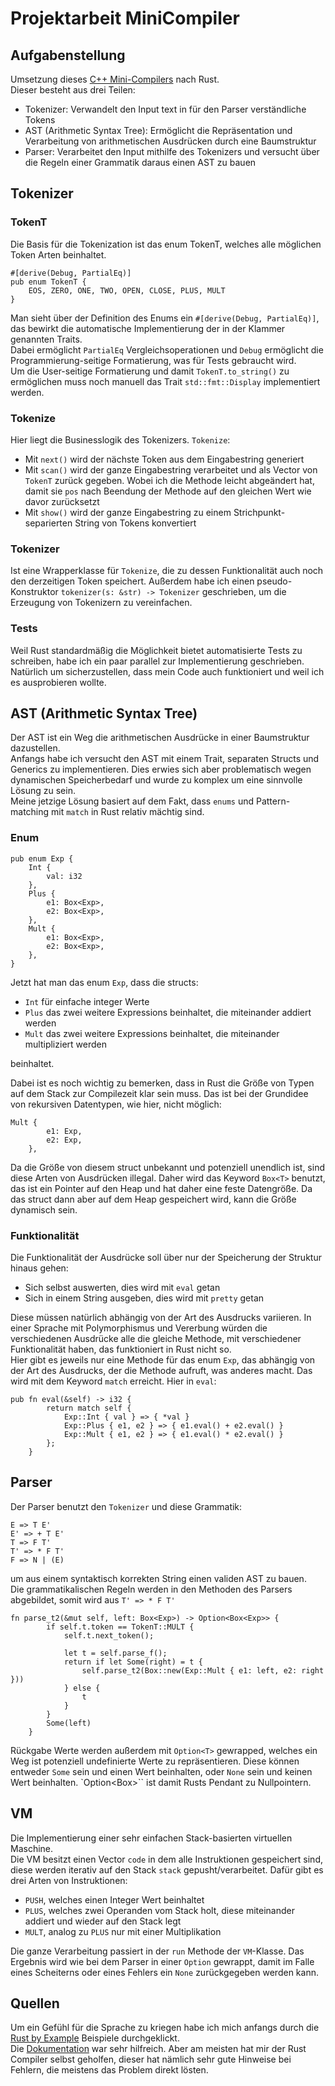 # Projektarbeit MiniCompiler
## Aufgabenstellung
Umsetzung dieses [C++ Mini-Compilers](https://sulzmann.github.io/SoftwareProjekt/schein-neu.html#(8)) nach Rust.</br>
Dieser besteht aus drei Teilen: 
* Tokenizer: Verwandelt den Input text in für den Parser verständliche Tokens
* AST (Arithmetic Syntax Tree): Ermöglicht die Repräsentation und Verarbeitung von arithmetischen Ausdrücken durch eine Baumstruktur
* Parser: Verarbeitet den Input mithilfe des Tokenizers und versucht über die Regeln einer Grammatik daraus einen AST zu bauen

## Tokenizer
### TokenT
Die Basis für die Tokenization ist das enum TokenT, welches alle möglichen Token Arten beinhaltet.
```
#[derive(Debug, PartialEq)] 
pub enum TokenT {       
    EOS, ZERO, ONE, TWO, OPEN, CLOSE, PLUS, MULT
} 
```
Man sieht über der Definition des Enums ein ``#[derive(Debug, PartialEq)]``, das bewirkt die automatische Implementierung der in der Klammer genannten Traits.</br>
Dabei ermöglicht ``PartialEq`` Vergleichsoperationen und ``Debug`` ermöglicht die Programmierung-seitige Formatierung, was für Tests gebraucht wird.</br>
Um die User-seitige Formatierung und damit ``TokenT.to_string()`` zu ermöglichen muss noch manuell das Trait ``std::fmt::Display`` implementiert werden.

### Tokenize
Hier liegt die Businesslogik des Tokenizers. ``Tokenize``: 
* Mit ``next()`` wird der nächste Token aus dem Eingabestring generiert
* Mit ``scan()`` wird der ganze Eingabestring verarbeitet und als Vector von ``TokenT`` zurück gegeben. 
Wobei ich die Methode leicht abgeändert hat, damit sie ``pos`` nach Beendung der Methode auf den gleichen Wert wie davor zurücksetzt
* Mit ``show()`` wird der ganze Eingabestring zu einem Strichpunkt-separierten String von Tokens konvertiert



### Tokenizer
Ist eine Wrapperklasse für ``Tokenize``, die zu dessen Funktionalität auch noch den derzeitigen Token speichert.
Außerdem habe ich einen pseudo-Konstruktor ``tokenizer(s: &str) -> Tokenizer`` geschrieben, um die Erzeugung von Tokenizern zu vereinfachen.

### Tests
Weil Rust standardmäßig die Möglichkeit bietet automatisierte Tests zu schreiben, habe ich ein paar parallel zur Implementierung geschrieben.
Natürlich um sicherzustellen, dass mein Code auch funktioniert und weil ich es ausprobieren wollte.

<div style="page-break-after: always;"></div>

## AST (Arithmetic Syntax Tree)
Der AST ist ein Weg die arithmetischen Ausdrücke in einer Baumstruktur dazustellen.</br> 
Anfangs habe ich versucht den AST mit einem Trait, separaten Structs und Generics zu implementieren. 
Dies erwies sich aber problematisch wegen dynamischen Speicherbedarf und wurde zu komplex um eine sinnvolle Lösung zu sein.</br>
Meine jetzige Lösung basiert auf dem Fakt, dass ``enums`` und Pattern-matching mit ``match`` in Rust relativ mächtig sind. 

### Enum
```
pub enum Exp {
    Int {
        val: i32
    },
    Plus {
        e1: Box<Exp>,
        e2: Box<Exp>,
    },
    Mult {
        e1: Box<Exp>,
        e2: Box<Exp>,
    },
}
```
Jetzt hat man das enum ``Exp``, dass die structs:
* ``Int`` für einfache integer Werte
* ``Plus`` das zwei weitere Expressions beinhaltet, die miteinander addiert werden
* ``Mult`` das zwei weitere Expressions beinhaltet, die miteinander multipliziert werden

beinhaltet. 

Dabei ist es noch wichtig zu bemerken, dass in Rust die Größe von Typen auf dem Stack zur Compilezeit klar sein muss.
Das ist bei der Grundidee von rekursiven Datentypen, wie hier, nicht möglich:
```
Mult {
        e1: Exp,
        e2: Exp,
    },
```
Da die Größe von diesem struct unbekannt und potenziell unendlich ist, sind diese Arten von Ausdrücken illegal.
Daher wird das Keyword ``Box<T>`` benutzt, das ist ein Pointer auf den Heap und hat daher eine feste Datengröße. 
Da das struct dann aber auf dem Heap gespeichert wird, kann die Größe dynamisch sein.

### Funktionalität
Die Funktionalität der Ausdrücke soll über nur der Speicherung der Struktur hinaus gehen:
* Sich selbst auswerten, dies wird mit ``eval`` getan
* Sich in einem String ausgeben, dies wird mit ``pretty`` getan

Diese müssen natürlich abhängig von der Art des Ausdrucks variieren.
In einer Sprache mit Polymorphismus und Vererbung würden die verschiedenen Ausdrücke alle die gleiche Methode, mit verschiedener Funktionalität haben, das funktioniert in Rust nicht so. </br>
Hier gibt es jeweils nur eine Methode für das enum ``Exp``, das abhängig von der Art des Ausdrucks, der die Methode aufruft, was anderes macht. Das wird mit dem Keyword ``match`` erreicht. Hier in ``eval``:
```
pub fn eval(&self) -> i32 {
        return match self {
            Exp::Int { val } => { *val }
            Exp::Plus { e1, e2 } => { e1.eval() + e2.eval() }
            Exp::Mult { e1, e2 } => { e1.eval() * e2.eval() }
        };
    }
```
<div style="page-break-after: always;"></div>

## Parser
Der Parser benutzt den ``Tokenizer`` und diese Grammatik:
```
E => T E'
E' => + T E'
T => F T'
T' => * F T'
F => N | (E)
```
um aus einem syntaktisch korrekten String einen validen AST zu bauen. </br>
Die grammatikalischen Regeln werden in den Methoden des Parsers abgebildet, somit wird aus ``T' => * F T'`` 
```
fn parse_t2(&mut self, left: Box<Exp>) -> Option<Box<Exp>> {
        if self.t.token == TokenT::MULT { 
            self.t.next_token();            

            let t = self.parse_f();
            return if let Some(right) = t {
                self.parse_t2(Box::new(Exp::Mult { e1: left, e2: right }))
            } else {                        
                t
            }
        }
        Some(left)
    }
```
Rückgabe Werte werden außerdem mit ``Option<T>`` gewrapped, welches ein Weg ist potenziell undefinierte Werte zu repräsentieren. 
Diese können entweder ``Some`` sein und einen Wert beinhalten, oder ``None`` sein und keinen Wert beinhalten.
`Option<Box<T>>`` ist damit Rusts Pendant zu Nullpointern.

<div style="page-break-after: always;"></div>

## VM
Die Implementierung einer sehr einfachen Stack-basierten virtuellen Maschine. <br>
Die VM besitzt einen Vector ``code`` in dem alle Instruktionen gespeichert sind, diese werden iterativ auf den Stack ``stack`` gepusht/verarbeitet.
Dafür gibt es drei Arten von Instruktionen: 
* ``PUSH``, welches einen Integer Wert beinhaltet
* ``PLUS``, welches zwei Operanden vom Stack holt, diese miteinander addiert und wieder auf den Stack legt
* ``MULT``, analog zu ``PLUS`` nur mit einer Multiplikation

Die ganze Verarbeitung passiert in der ``run`` Methode der ``VM``-Klasse. Das Ergebnis wird wie bei dem Parser in einer ``Option`` gewrappt, damit im Falle eines Scheiterns oder eines Fehlers ein ``None`` zurückgegeben werden kann.  
## Quellen
Um ein Gefühl für die Sprache zu kriegen habe ich mich anfangs durch die [Rust by Example](https://doc.rust-lang.org/stable/rust-by-example/) Beispiele durchgeklickt. </br>
Die [Dokumentation](https://doc.rust-lang.org/std/index.html) war sehr hilfreich. Aber am meisten hat mir der Rust Compiler selbst geholfen, dieser hat nämlich sehr gute Hinweise bei Fehlern, die meistens das Problem direkt lösten.
